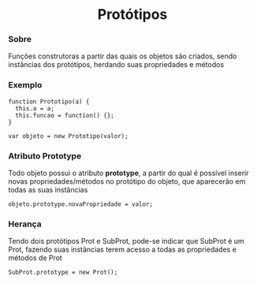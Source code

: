 <h1 align="center">Protótipos</h1>

<h3>Sobre</h3>
<p>Funções construtoras a partir das quais os objetos são criados, sendo instâncias dos protótipos, herdando suas propriedades e métodos</p>

<h3>Exemplo</h3>

```
function Prototipo(a) {
  this.a = a;
  this.funcao = function() {};
}

var objeto = new Prototipo(valor);
```
<h3>Atributo Prototype</h3>
<p>Todo objeto possui o atributo <b>prototype</b>, a partir do qual é possível inserir novas propriedades/métodos no protótipo do objeto, que aparecerão em todas as suas instâncias</p>

```
objeto.prototype.novaPropriedade = valor;
```
<h3>Herança</h3>
<p>Tendo dois protótipos Prot e SubProt, pode-se indicar que SubProt é um Prot, fazendo suas instâncias terem acesso a todas as propriedades e métodos de Prot</p>

```
SubProt.prototype = new Prot();
```
